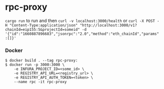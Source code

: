 # rpc-proxy

`cargo run` to run and then `curl -v localhost:3000/health` or `curl -X POST -H "Content-Type:application/json" "http://localhost:3000/v1?chainId=eip155:5&projectId=someid" -d '{"id":"1660887896683","jsonrpc":"2.0","method":"eth_chainId","params":[]}'`

### Docker

```console
$ docker build . --tag rpc-proxy:
$ docker run -p 3000:3000 \
    -e INFURA_PROJECT_ID=<some_id> \
    -e REGISTRY_API_URL=<registry_url> \
    -e REGISTRY_API_AUTH_TOKEN=<token> \
    --name rpc -it rpc-proxy
```
